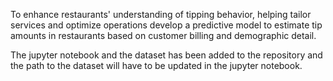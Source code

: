 To enhance restaurants' understanding of tipping behavior, helping tailor services and optimize operations develop a predictive model to estimate tip amounts in restaurants based on customer billing and demographic detail.

The jupyter notebook and the dataset has been added to the repository and the path to the dataset will have to be updated in the jupyter notebook.
